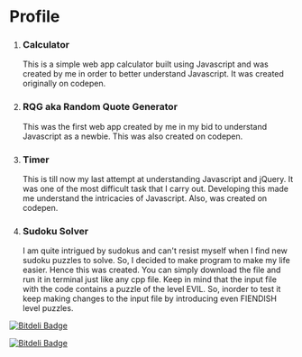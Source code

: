 # Profile
1.  <h3><b>Calculator</b></h3> <p>This is a simple web app calculator built using Javascript and was created by me in order to better understand Javascript.
                  It was created originally on codepen.</p>

2. <h3><b>RQG aka Random Quote Generator</b></h3> <p>This was the first web app created by me in my bid to understand Javascript as a newbie.
                                              This was also created on codepen.</p>

3.  <h3><b>Timer</b></h3> <p>This is till now my last attempt at understanding Javascript and jQuery. It was one of the most difficult task that I carry out.
              Developing this made me understand the intricacies of Javascript. Also, was created on codepen.</p>

4.  <h3><b>Sudoku Solver</b></h3> <p>I am quite intrigued by sudokus and can't resist myself when I find new sudoku puzzles to solve. So, I decided to make 
                      program to make my life easier. Hence this was created. You can simply download the file and run it in terminal just like any 
                      cpp file. Keep in mind that the input file with the code contains a puzzle of the level EVIL. So, inorder to test it keep
                      making changes to the input file by introducing even FIENDISH level puzzles.</p>

[![Bitdeli Badge](https://d2weczhvl823v0.cloudfront.net/viraj96/profile/trend.png)](https://bitdeli.com/free "Bitdeli Badge")


[![Bitdeli Badge](https://d2weczhvl823v0.cloudfront.net/viraj96/profile/trend.png)](https://bitdeli.com/free "Bitdeli Badge")

